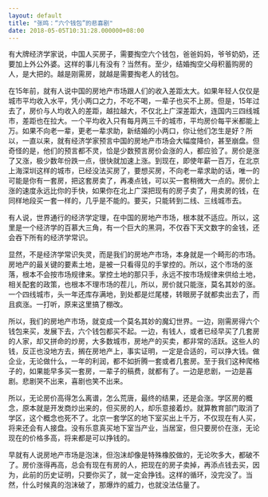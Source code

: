 ```yaml
---
layout: default
title: "张鸣：“六个钱包”的悲喜剧"
date: 2018-05-05T10:31:28.000000+08:00
---
```


有大牌经济学家说，中国人买房子，需要掏空六个钱包，爸爸妈妈，爷爷奶奶，还要加上外公外婆。这样的事儿有没有？当然有。至少，结婚掏空父母积蓄购房的人，是大把的。越是刚需房，就越是需要掏老人的钱包。

在15年前，就有人说中国的房地产市场跟人们的收入差距太大。如果年轻人仅仅是城市平均收入水平，凭小两口之力，不吃不喝，一辈子也买不上房。但是，15年过去了，房价与人均收入的差距，越拉越大，不仅北上广深差距大，连国内三四线城市，差距也在拉大。一个平均收入只有每月两三千的城市，平均房价每平米都能上万。如果不向老一辈，更老一辈求助，新结婚的小两口，你让他们怎生是好？所以，一直以来，就有经济学家预言中国的房地产市场会大幅度降价，甚至崩盘。但奇怪的是，他们的预言都不灵，恰是少数预言房价会涨的人，都应验了。房价是涨了又涨，极少数年份跌一点，很快就加速上涨。到现在，即使年薪一百万，在北京上海深圳这样的城市，已经没法买房了，要想买房，不向老一辈求助的话，唯一的可能是你有一套房，把这套房卖了，再凑点钱，可以买一套稍微大一点的。房价上涨的速度永远比你的手快，如果你在北上广深把现有的房子卖了，用卖房的钱，在同样地段买一套一样的，几乎是不能的。要买，只能转到二线、三线城市去。

有人说，世界通行的经济学定理，在中国的房地产市场，根本就不适应。所以，这里是一个经济学的百慕大三角，有一个巨大的黑洞，不仅吞下天文数字的金钱，还会吞下所有的经济学常识。

显然，不是经济学常识失灵，而是我们的房地产市场，本身就是一个畸形的市场。房地产的最关键的要素土地，是被一只看得见的手掌控的。所以，这个市场的涨落，根本不会按市场规律来。掌控土地的那只手，永远不按市场规律来供给土地，相关配套的政策，也根本不理市场的茬儿，所以，房价就只能涨，莫名其妙的涨。一个四线城市，头一年还库存满地，到处都是烂尾楼，转眼房子就都卖出去了，而且疯涨。一打听，原来这里搞了棚改。

所以，我们的房地产市场，就变成一个莫名其妙的魔幻世界。一边，刚需房得六个钱包来买，发展下去，六个钱包都买不起。一边，有钱人，或者已经早买了几套房的人家，却又拼命的炒房，大多数城市，房地产的买卖，都非常的活跃。这些人的钱，反正也没地方去，搁在房地产上，事实证明，一定是合适的，可以挣大钱。做企业，无论做什么，一年的利润，都不如折腾一套或者几套房。至于我们这种爬格子的，如果能早多买一套房，一辈子的稿费，就都有了。一边是悲剧，一边是喜剧。悲剧哭不出来，喜剧也笑不出来。

所以，无论房价高得怎么离谱，怎么荒唐，最终的结果，还是会涨。学区房的概念，原本就是开发商炒出来的，但买房的人，却乐意接着炒。就算教育部门取消了学区，这个概念也死不了。北京一套学区的地下室买出上千万，不仅现在有人买，将来还会有人接盘。没有乐意真买地下室当产业，当居室，但只要房价在涨，无论现在的价格多高，将来都是可以挣钱的。

早就有人说房地产市场是泡沫，但泡沫却像是特殊橡胶做的，无论吹多大，都破不了。房价涨得再高，总会有现在有房的人，把现在的房子卖掉，再添点钱去买，因为，此前的历史证明，只要你买了，就一定会挣钱。这样的循环，没完没了。当然，什么时候真的泡沫破了，那爆炸的威力，也就没法估量了。


